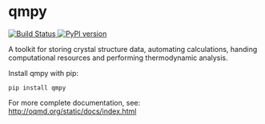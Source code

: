 qmpy
====

[ ![Build Status](https://api.travis-ci.org/wolverton-research-group/qmpy.svg?branch=master) ](https://travis-ci.org/wolverton-research-group/qmpy)
[ ![PyPI version](https://badge.fury.io/py/qmpy.svg) ](https://badge.fury.io/py/qmpy)

A toolkit for storing crystal structure data, automating calculations, handing computational resources and performing thermodynamic analysis.

Install qmpy with pip:

    pip install qmpy

For more complete documentation, see: http://oqmd.org/static/docs/index.html
